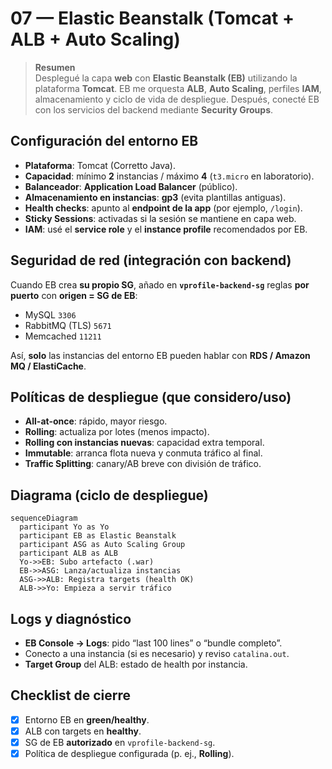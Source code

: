 <!-- 07-elastic-beanstalk.md -->
# 07 — Elastic Beanstalk (Tomcat + ALB + Auto Scaling)

> **Resumen**  
> Desplegué la capa **web** con **Elastic Beanstalk (EB)** utilizando la plataforma **Tomcat**. EB me orquesta **ALB**, **Auto Scaling**, perfiles **IAM**, almacenamiento y ciclo de vida de despliegue. Después, conecté EB con los servicios del backend mediante **Security Groups**.

## Configuración del entorno EB
- **Plataforma**: Tomcat (Corretto Java).
- **Capacidad**: mínimo **2** instancias / máximo **4** (`t3.micro` en laboratorio).
- **Balanceador**: **Application Load Balancer** (público).
- **Almacenamiento en instancias**: **gp3** (evita plantillas antiguas).
- **Health checks**: apunto al **endpoint de la app** (por ejemplo, `/login`).
- **Sticky Sessions**: activadas si la sesión se mantiene en capa web.
- **IAM**: usé el **service role** y el **instance profile** recomendados por EB.

## Seguridad de red (integración con backend)
Cuando EB crea **su propio SG**, añado en **`vprofile-backend-sg`** reglas **por puerto** con **origen = SG de EB**:
- MySQL `3306`
- RabbitMQ (TLS) `5671`
- Memcached `11211`

Así, **solo** las instancias del entorno EB pueden hablar con **RDS / Amazon MQ / ElastiCache**.

## Políticas de despliegue (que considero/uso)
- **All-at-once**: rápido, mayor riesgo.
- **Rolling**: actualiza por lotes (menos impacto).
- **Rolling con instancias nuevas**: capacidad extra temporal.
- **Immutable**: arranca flota nueva y conmuta tráfico al final.
- **Traffic Splitting**: canary/AB breve con división de tráfico.

## Diagrama (ciclo de despliegue)
~~~mermaid
sequenceDiagram
  participant Yo as Yo
  participant EB as Elastic Beanstalk
  participant ASG as Auto Scaling Group
  participant ALB as ALB
  Yo->>EB: Subo artefacto (.war)
  EB->>ASG: Lanza/actualiza instancias
  ASG->>ALB: Registra targets (health OK)
  ALB->>Yo: Empieza a servir tráfico
~~~

## Logs y diagnóstico
- **EB Console → Logs**: pido “last 100 lines” o “bundle completo”.
- Conecto a una instancia (si es necesario) y reviso `catalina.out`.
- **Target Group** del ALB: estado de health por instancia.

## Checklist de cierre
- [x] Entorno EB en **green/healthy**.  
- [x] ALB con targets en **healthy**.  
- [x] SG de EB **autorizado** en `vprofile-backend-sg`.  
- [x] Política de despliegue configurada (p. ej., **Rolling**).
